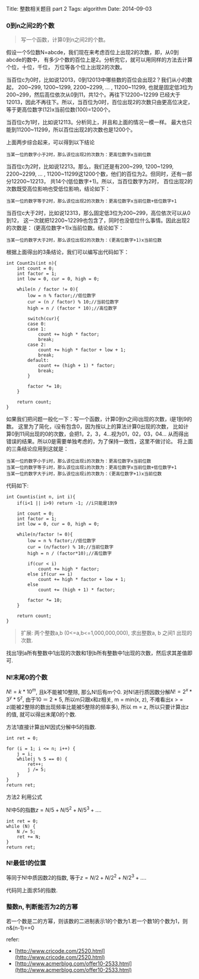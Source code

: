 Title: 整数相关题目 part 2
Tags: algorithm
Date: 2014-09-03

### 0到n之间2的个数
>写一个函数，计算0到n之间2的个数。

假设一个5位数N=abcde，我们现在来考虑百位上出现2的次数，即，从0到abcde的数中， 有多少个数的百位上是2。分析完它，就可以用同样的方法去计算个位，十位，千位， 万位等各个位上出现2的次数。

当百位c为0时，比如说12013，0到12013中哪些数的百位会出现2？我们从小的数起， 200~299, 1200~1299, 2200~2299, … , 11200~11299, 也就是固定低3位为200~299，然后高位依次从0到11，共12个。再往下12200~12299 已经大于12013，因此不再往下。所以，当百位为0时，百位出现2的次数只由更高位决定， 等于更高位数字(12)x当前位数(100)=1200个。

当百位c为1时，比如说12113。分析同上，并且和上面的情况一模一样。 最大也只能到11200~11299，所以百位出现2的次数也是1200个。

上面两步综合起来，可以得到以下结论

    当某一位的数字小于2时，那么该位出现2的次数为：更高位数字x当前位数

当百位c为2时，比如说12213。那么，我们还是有200~299, 1200~1299, 2200~2299, … , 11200~11299这1200个数，他们的百位为2。但同时，还有一部分12200~12213， 共14个(低位数字+1)。所以，当百位数字为2时， 百位出现2的次数既受高位影响也受低位影响，结论如下：

    当某一位的数字等于2时，那么该位出现2的次数为：更高位数字x当前位数+低位数字+1

当百位c大于2时，比如说12313，那么固定低3位为200~299，高位依次可以从0到12， 这一次就把12200~12299也包含了，同时也没低位什么事情。因此出现2的次数是： (更高位数字+1)x当前位数。结论如下：

    当某一位的数字大于2时，那么该位出现2的次数为：(更高位数字+1)x当前位数

根据上面得出的3条结论，我们可以编写出代码如下：

    int Count2s(int n){
        int count = 0;
        int factor = 1;
        int low = 0, cur = 0, high = 0;
     
        while(n / factor != 0){
            low = n % factor;//低位数字
            cur = (n / factor) % 10;//当前位数字
            high = n / (factor * 10);//高位数字
     
            switch(cur){
            case 0:
            case 1:
                count += high * factor;
                break;
            case 2:
                count += high * factor + low + 1;
                break;
            default:
                count += (high + 1) * factor;
                break;
            }
     
            factor *= 10;
        }
     
        return count;
    }

如果我们把问题一般化一下：写一个函数，计算0到n之间i出现的次数，i是1到9的数。 这里为了简化，i没有包含0，因为按以上的算法计算0出现的次数， 比如计算0到11间出现的0的次数，会把1，2，3，4…视为01，02，03，04… 从而得出错误的结果。所以0是需要单独考虑的，为了保持一致性，这里不做讨论。 将上面的三条结论应用到这就是：

    当某一位的数字小于i时，那么该位出现i的次数为：更高位数字x当前位数
    当某一位的数字等于i时，那么该位出现i的次数为：更高位数字x当前位数+低位数字+1
    当某一位的数字大于i时，那么该位出现i的次数为：(更高位数字+1)x当前位数

代码如下:

    int Countis(int n, int i){
        if(i<1 || i>9) return -1; //i只能是1到9
     
        int count = 0;
        int factor = 1;
        int low = 0, cur = 0, high = 0;
     
        while(n/factor != 0){
            low = n % factor;//低位数字
            cur = (n/factor) % 10;//当前位数字
            high = n / (factor*10);//高位数字
     
            if(cur < i)
                count += high * factor;
            else if(cur == i)
                count += high * factor + low + 1;
            else
                count += (high + 1) * factor;
     
            factor *= 10;
        }
     
        return count;
    }

>扩展: 两个整数a,b (0<=a,b<=1,000,000,000), 求出整数a, b 之间1 出现的次数.

找出1到a所有整数中1出现的次数和1到b所有整数中1出现的次数，然后求其差值即可.

### N!末尾0的个数
$N! = k * 10^m$, 且k不能被10整除, 那么N!后有m个0. 对N!进行质因数分解$N! = 2^x * 3^y * 5^z$, 由于10 ＝ 2 * 5, 所以m只跟x和z相关, m = min(x, z), 不难看出x > = z(能被2整除的数出现频率比能被5整除的频率多), 所以 m = z, 所以只要计算出z的值, 就可以得出末尾0的个数.

方法1直接计算出N!因式分解中5的指数.

    int ret = 0;

    for (i = 1; i <= n; i++) {
        j = i;
        while(j % 5 == 0) {
            ret++;
            j /= 5;
        }
    }
    return ret;

方法2 利用公式

N!中5的指数$z = N/5 + N/5^2 + N/5^3 + ....$

    int ret = 0;
    while (N) {
        N /= 5;
        ret += N;
    }
    return ret;

### N!最低1的位置

等同于N!中质因数2的指数, 等于$z = N/2 + N/2^2 + N/2^3 + ....$

代码同上面求5的指数.

### 整数n, 判断能否为2的方幂

若一个数是二的方幂，则该数的二进制表示1的个数为1.若一个数1的个数为1，则n&(n-1)==0


refer:

- [http://www.cricode.com/2520.html](http://www.cricode.com/2520.html)
- [http://www.acmerblog.com/offer10-2533.html](http://www.acmerblog.com/offer10-2533.html)
